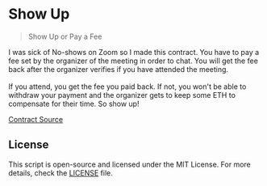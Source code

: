 # Show Up

> Show Up or Pay a Fee

I was sick of No-shows on Zoom so I made this contract.
You have to pay a fee set by the organizer of the meeting in order to chat. You will get the fee back after the organizer verifies if you have attended the meeting.
<br/><br/>
If you attend, you get the fee you paid back. 
If not, you won't be able to withdraw your payment and the organizer gets to keep some ETH to compensate for their time. So show up!

[Contract Source](src)

## License

This script is open-source and licensed under the MIT License. For more details, check the [LICENSE](LICENSE) file.
